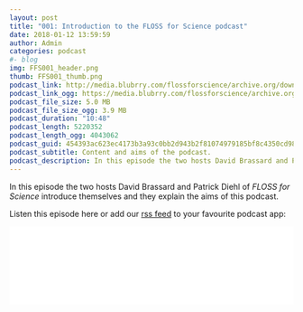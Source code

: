 ```yaml
---
layout: post
title: "001: Introduction to the FLOSS for Science podcast"
date: 2018-01-12 13:59:59
author: Admin
categories: podcast 
#- blog 
img: FFS001_header.png
thumb: FFS001_thumb.png
podcast_link: http://media.blubrry.com/flossforscience/archive.org/download/FlossforscienceEp001-Introduction/FlossforscienceEp001-Introduction.mp3
podcast_link_ogg: https://media.blubrry.com/flossforscience/archive.org/download/FlossforscienceEp001-Introduction/FlossforscienceEp001-Introduction.ogg
podcast_file_size: 5.0 MB
podcast_file_size_ogg: 3.9 MB
podcast_duration: "10:48"
podcast_length: 5220352
podcast_length_ogg: 4043062
podcast_guid: 454393ac623ec4173b3a93c0bb2d943b2f81074979185bf8c4350cd9812c2677
podcast_subtitle: Content and aims of the podcast.
podcast_description: In this episode the two hosts David Brassard and Patrick Diehl of FLOSS for Science introduce themselves and they explain the aims of this podcast.
---
```

In this episode the two hosts David Brassard and Patrick Diehl of *FLOSS for Science* introduce themselves and they explain the aims of this podcast.

Listen this episode here or add our [rss feed](https://flossforscience.github.io/feed.xml) to your favourite podcast app:

<iframe src="//player.blubrry.com/id/30476654/#time-0&darkOrLight-Light&shownotes-000000&shownotesBackground-f68a1d&download-ffffff&downloadBackground-384452&subscribe-000000&subscribeBackground-f68a1d&share-ffffff&shareBackground-384452" scrolling="no" width="100%" height="138px" frameborder="0"></iframe>



